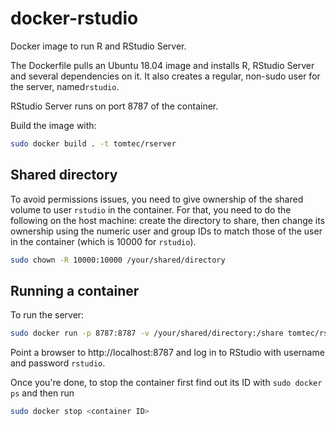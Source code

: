 # docker-rstudio

Docker image to run R and RStudio Server.

The Dockerfile pulls an Ubuntu 18.04 image and installs R, RStudio Server and
several dependencies on it. It also creates a regular, non-sudo user for the
server, named`rstudio`.

RStudio Server runs on port 8787 of the container.

Build the image with:

``` bash
sudo docker build . -t tomtec/rserver
```

## Shared directory

To avoid permissions issues, you need to give ownership of the shared volume to 
user `rstudio` in the container. For that, you need to do the following on the
host machine: create the directory to share, then change its ownership using the
numeric user and group IDs to match those of the user in the container (which is
10000 for `rstudio`).

``` bash
sudo chown -R 10000:10000 /your/shared/directory
```

## Running a container

To run the server:

``` bash
sudo docker run -p 8787:8787 -v /your/shared/directory:/share tomtec/rserver
```

Point a browser to http://localhost:8787 and log in to RStudio with username and
password `rstudio`.

Once you're done, to stop the container first find out its ID with 
`sudo docker ps` and then run

``` bash
sudo docker stop <container ID>
```
